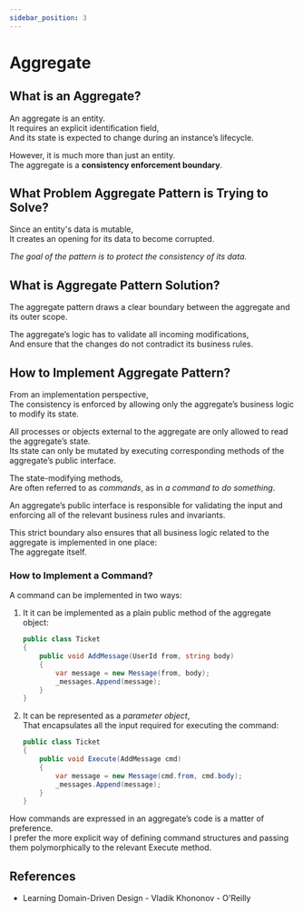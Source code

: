 ```yaml
---
sidebar_position: 3
---
```


# Aggregate

## What is an Aggregate?

An aggregate is an entity.  
It requires an explicit identification field,  
And its state is expected to change during an instance’s lifecycle.

However, it is much more than just an entity.  
The aggregate is a **consistency enforcement boundary**.

## What Problem Aggregate Pattern is Trying to Solve?

Since an entity's data is mutable,  
It creates an opening for its data to become corrupted.

_The goal of the pattern is to protect the consistency of its data._

## What is Aggregate Pattern Solution?

The aggregate pattern draws a clear boundary between the aggregate and its outer scope.

The aggregate’s logic has to validate all incoming modifications,  
And ensure that the changes do not contradict its business rules.

## How to Implement Aggregate Pattern?

From an implementation perspective,  
The consistency is enforced by allowing only the aggregate’s business logic to modify its state.

All processes or objects external to the aggregate are only allowed to read the aggregate’s state.  
Its state can only be mutated by executing corresponding methods of the aggregate’s public interface.

The state-modifying methods,  
Are often referred to as _commands_, as in _a command to do something_.

An aggregate’s public interface is responsible for validating the input and enforcing all of the relevant business rules and invariants.

This strict boundary also ensures that all business logic related to the aggregate is implemented in one place:  
The aggregate itself.

### How to Implement a Command?

A command can be implemented in two ways:

1. It it can be implemented as a plain public method of the aggregate object:

   ```cs
   public class Ticket
   {
       public void AddMessage(UserId from, string body)
       {
           var message = new Message(from, body);
           _messages.Append(message);
       }
   }
   ```

1. It can be represented as a _parameter object_,  
   That encapsulates all the input required for executing the command:

   ```cs
   public class Ticket
   {
       public void Execute(AddMessage cmd)
       {
           var message = new Message(cmd.from, cmd.body);
           _messages.Append(message);
       }
   }
   ```

How commands are expressed in an aggregate’s code is a matter of preference.  
I prefer the more explicit way of defining command structures and passing them polymorphically to the relevant Execute method.

## References

- Learning Domain-Driven Design - Vladik Khononov - O'Reilly
